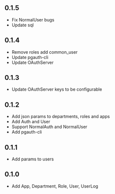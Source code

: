 ## 0.1.5
- Fix NormalUser bugs
- Update sql

## 0.1.4
- Remove roles add common_user
- Update pgauth-cli
- Update OAuthServer

## 0.1.3
- Update OAuthServer keys to be configurable

## 0.1.2
- Add json params to departments, roles and apps
- Add Auth and User
- Support NormalAuth and NormalUser
- Add pgauth-cli

## 0.1.1
- Add params to users

## 0.1.0
- Add App, Department, Role, User, UserLog